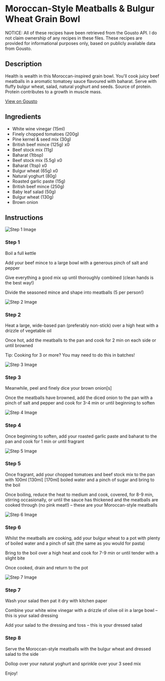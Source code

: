 # Moroccan-Style Meatballs & Bulgur Wheat Grain Bowl

NOTICE: All of these recipes have been retrieved from the Gousto API. I do not claim ownership of any recipes in these files. These recipes are provided for informational purposes only, based on publicly available data from Gousto.

## Description

Health is wealth in this Moroccan-inspired grain bowl. You'll cook juicy beef meatballs in a aromatic tomatoey sauce flavoured with baharat. Serve with fluffy bulgur wheat, salad, natural yoghurt and seeds. Source of protein. Protein contributes to a growth in muscle mass.

[View on Gousto](https://www.gousto.co.uk/recipes/cookbook/high-protein-moroccan-meatballs-bulgur-wheat-grain-bowl)

## Ingredients

- White wine vinegar (15ml)
- Finely chopped tomatoes (200g)
- Pine kernel & seed mix (30g)
- British beef mince (125g) x0
- Beef stock mix (11g)
- Baharat (1tbsp)
- Beef stock mix (5.5g) x0
- Baharat (1tsp) x0
- Bulgur wheat (65g) x0
- Natural yoghurt (80g)
- Roasted garlic paste (15g)
- British beef mince (250g)
- Baby leaf salad (50g)
- Bulgur wheat (130g)
- Brown onion

## Instructions

![Step 1 Image](https://production-media.gousto.co.uk/cms/recipe-step-image/step-1-1720777105184-x200.jpg)

### Step 1

Boil a full kettle

Add your beef mince to a large bowl with a generous pinch of salt and pepper

Give everything a good mix up until thoroughly combined (clean hands is the best way!)

Divide the seasoned mince and shape into meatballs (5 per person!)

![Step 2 Image](https://production-media.gousto.co.uk/cms/recipe-step-image/step-2-1720777116767-x200.jpg)

### Step 2

Heat a large, wide-based pan (preferably non-stick) over a high heat with a drizzle of vegetable oil

Once hot, add the meatballs to the pan and cook for 2 min on each side or until browned

Tip: Cooking for 3 or more? You may need to do this in batches!

![Step 3 Image](https://production-media.gousto.co.uk/cms/recipe-step-image/step-3-1720777127679-x200.jpg)

### Step 3

Meanwhile, peel and finely dice your brown onion[s]

Once the meatballs have browned, add the diced onion to the pan with a pinch of salt and pepper and cook for 3-4 min or until beginning to soften

![Step 4 Image](https://production-media.gousto.co.uk/cms/recipe-step-image/step-4-1720777132864-x200.jpg)

### Step 4

Once beginning to soften, add your roasted garlic paste and baharat to the pan and cook for 1 min or until fragrant

![Step 5 Image](https://production-media.gousto.co.uk/cms/recipe-step-image/step-5-1720777142266-x200.jpg)

### Step 5

Once fragrant, add your chopped tomatoes and beef stock mix to the pan with 100ml <span class="text-purple">[130ml] </span><span class="text-danger">[170ml]</span> boiled water and a pinch of sugar and bring to the boil

Once boiling, reduce the heat to medium and cook, covered, for 8-9 min, stirring occasionally, or until the sauce has thickened and the meatballs are cooked through (no pink meat!) – these are your Moroccan-style meatballs

![Step 6 Image](https://production-media.gousto.co.uk/cms/recipe-step-image/step-6-1720777147183-x200.jpg)

### Step 6

Whilst the meatballs are cooking, add your bulgur wheat to a pot with plenty of boiled water and a pinch of salt (the same as you would for pasta)

Bring to the boil over a high heat and cook for 7-9 min or until tender with a slight bite

Once cooked, drain and return to the pot

![Step 7 Image](https://production-media.gousto.co.uk/cms/recipe-step-image/step-7-1720777152618-x200.jpg)

### Step 7

Wash your salad then pat it dry with kitchen paper

Combine your white wine vinegar with a drizzle of olive oil in a large bowl – this is your salad dressing

Add your salad to the dressing and toss – this is your dressed salad

### Step 8

Serve the Moroccan-style meatballs with the bulgur wheat and dressed salad to the side

Dollop over your natural yoghurt and sprinkle over your 3 seed mix

Enjoy!


